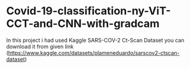 # Covid-19-classification-ny-ViT-CCT-and-CNN-with-gradcam
In this project i had used Kaggle SARS-COV-2 Ct-Scan Dataset you can download it from given link (https://www.kaggle.com/datasets/plameneduardo/sarscov2-ctscan-dataset)
